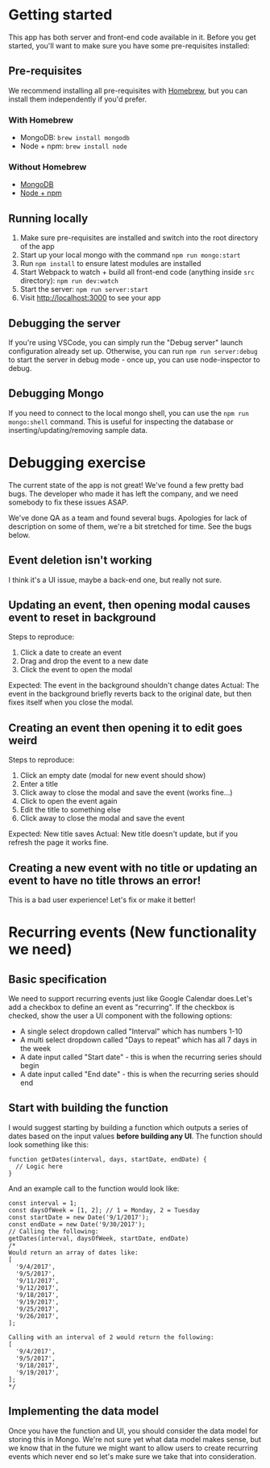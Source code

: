 # Getting started

This app has both server and front-end code available in it. Before you get started, you'll want to make sure you have some pre-requisites installed:

## Pre-requisites

We recommend installing all pre-requisites with [Homebrew](https://brew.sh/), but you can install them independently if you'd prefer.

### With Homebrew

- MongoDB: `brew install mongodb`
- Node + npm: `brew install node`

### Without Homebrew

- [MongoDB](https://docs.mongodb.com/manual/installation/)
- [Node + npm](https://www.npmjs.com/get-npm)

## Running locally

1. Make sure pre-requisites are installed and switch into the root directory of the app
2. Start up your local mongo with the command `npm run mongo:start`
3. Run `npm install` to ensure latest modules are installed
4. Start Webpack to watch + build all front-end code (anything inside `src` directory): `npm run dev:watch`
5. Start the server: `npm run server:start`
6. Visit [http://localhost:3000](http://localhost:3000) to see your app

## Debugging the server

If you're using VSCode, you can simply run the "Debug server" launch configuration already set up. Otherwise, you can run `npm run server:debug` to start the server in debug mode - once up, you can use node-inspector to debug.

## Debugging Mongo

If you need to connect to the local mongo shell, you can use the `npm run mongo:shell` command. This is useful for inspecting the database or inserting/updating/removing sample data.

# Debugging exercise

The current state of the app is not great! We've found a few pretty bad bugs. The developer who made it has left the company, and we need somebody to fix these issues ASAP.

We've done QA as a team and found several bugs. Apologies for lack of description on some of them, we're a bit stretched for time. See the bugs below.

## Event deletion isn't working

I think it's a UI issue, maybe a back-end one, but really not sure.

## Updating an event, then opening modal causes event to reset in background

Steps to reproduce:

1. Click a date to create an event
2. Drag and drop the event to a new date
3. Click the event to open the modal

Expected: The event in the background shouldn't change dates
Actual: The event in the background briefly reverts back to the original date, but then fixes itself when you close the modal.

## Creating an event then opening it to edit goes weird

Steps to reproduce:

1. Click an empty date (modal for new event should show)
2. Enter a title
3. Click away to close the modal and save the event (works fine...)
4. Click to open the event again
5. Edit the title to something else
6. Click away to close the modal and save the event

Expected: New title saves
Actual: New title doesn't update, but if you refresh the page it works fine.

## Creating a new event with no title or updating an event to have no title throws an error!

This is a bad user experience! Let's fix or make it better!

# Recurring events (New functionality we need)

## Basic specification

We need to support recurring events just like Google Calendar does.Let's add a checkbox to define an event as "recurring". If the checkbox is checked, show the user a UI component with the following options:

- A single select dropdown called "Interval" which has numbers 1-10
- A multi select dropdown called "Days to repeat" which has all 7 days in the week
- A date input called "Start date" - this is when the recurring series should begin
- A date input called "End date" - this is when the recurring series should end

## Start with building the function

I would suggest starting by building a function which outputs a series of dates based on the input values **before building any UI**. The function should look something like this:

```
function getDates(interval, days, startDate, endDate) {
  // Logic here
}
```

And an example call to the function would look like:

```
const interval = 1;
const daysOfWeek = [1, 2]; // 1 = Monday, 2 = Tuesday
const startDate = new Date('9/1/2017');
const endDate = new Date('9/30/2017');
// Calling the following:
getDates(interval, daysOfWeek, startDate, endDate)
/*
Would return an array of dates like:
[
  '9/4/2017',
  '9/5/2017',
  '9/11/2017',
  '9/12/2017',
  '9/18/2017',
  '9/19/2017',
  '9/25/2017',
  '9/26/2017',
];

Calling with an interval of 2 would return the following:
[
  '9/4/2017',
  '9/5/2017',
  '9/18/2017',
  '9/19/2017',
];
*/
```

## Implementing the data model

Once you have the function and UI, you should consider the data model for storing this in Mongo. We're not sure yet what data model makes sense, but we know that in the future we might want to allow users to create recurring events which never end so let's make sure we take that into consideration.
